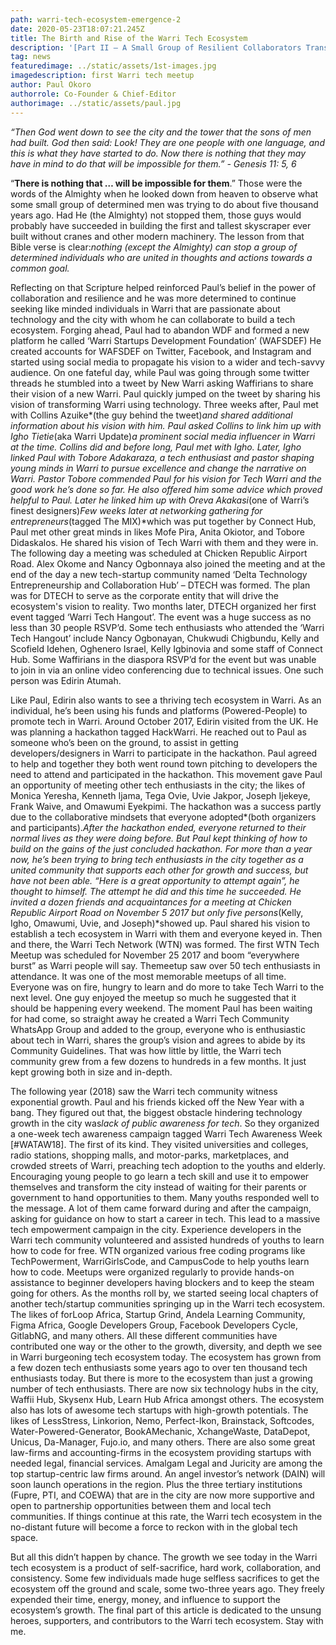 ```yaml
---
path: warri-tech-ecosystem-emergence-2
date: 2020-05-23T18:07:21.245Z
title: The Birth and Rise of the Warri Tech Ecosystem
description: '[Part II – A Small Group of Resilient Collaborators Transformed a City]'
tag: news
featuredimage: ../static/assets/1st-images.jpg
imagedescription: first Warri tech meetup
author: Paul Okoro
authorrole: Co-Founder & Chief-Editor
authorimage: ../static/assets/paul.jpg
---
```

<!--StartFragment-->

*“Then God went down to see the city and the tower that the sons of men had built. God then said: Look! They are one people with one language, and this is what they have started to do. Now there is nothing that they may have in mind to do that will be impossible for them.” - Genesis 11: 5, 6*





“**There is nothing that … will be impossible for them**.” Those were the words of the Almighty when he looked down from heaven to observe what some small group of determined men was trying to do about five thousand years ago. Had He (the Almighty) not stopped them, those guys would probably have succeeded in building the first and tallest skyscraper ever built without cranes and other modern machinery. The lesson from that Bible verse is clear:*nothing (except the Almighty) can stop a group of determined individuals who are united in thoughts and actions towards a common goal.*

Reflecting on that Scripture helped reinforced Paul’s belief in the power of collaboration and resilience and he was more determined to continue seeking like minded individuals in Warri that are passionate about technology and the city with whom he can collaborate to build a tech ecosystem. Forging ahead, Paul had to abandon WDF and formed a new platform he called ‘Warri Startups Development Foundation’ (WAFSDEF) He created accounts for WAFSDEF on Twitter, Facebook, and Instagram and started using social media to propagate his vision to a wider and tech-savvy audience. On one fateful day, while Paul was going through some twitter threads he stumbled into a tweet by New Warri asking Waffirians to share their vision of a new Warri. Paul quickly jumped on the tweet by sharing his vision of transforming Warri using technology. Three weeks after, Paul met with Collins Azuike*(the guy behind the tweet)*and shared additional information about his vision with him. Paul asked Collins to link him up with Igho Tietie*(aka Warri Update)*a prominent social media influencer in Warri at the time. Collins did and before long, Paul met with Igho. Later, Igho linked Paul with Tobore Adakaraza, a tech enthusiast and pastor shaping young minds in Warri to pursue excellence and change the narrative on Warri. Pastor Tobore commended Paul for his vision for Tech Warri and the good work he’s done so far. He also offered him some advice which proved helpful to Paul. Later he linked him up with Oreva Akakasi*(one of Warri’s finest designers)*Few weeks later at networking gathering for entrepreneurs*(tagged The MIX)*which was put together by Connect Hub, Paul met other great minds in likes Mofe Pira, Anita Okiotor, and Tobore Didaskalos. He shared his vision of Tech Warri with them and they were in. The following day a meeting was scheduled at Chicken Republic Airport Road. Alex Okome and Nancy Ogbonnaya also joined the meeting and at the end of the day a new tech-startup community named ‘Delta Technology Entrepreneurship and Collaboration Hub’ – DTECH was formed. The plan was for DTECH to serve as the corporate entity that will drive the ecosystem's vision to reality. Two months later, DTECH organized her first event tagged ‘Warri Tech Hangout’. The event was a huge success as no less than 30 people RSVP’d. Some tech enthusiasts who attended the ‘Warri Tech Hangout’ include Nancy Ogbonayan, Chukwudi Chigbundu, Kelly and Scofield Idehen, Oghenero Israel, Kelly Igbinovia and some staff of Connect Hub. Some Waffirians in the diaspora RSVP’d for the event but was unable to join in via an online video conferencing due to technical issues. One such person was Edirin Atumah.

Like Paul, Edirin also wants to see a thriving tech ecosystem in Warri. As an individual, he’s been using his funds and platforms (Powered-People) to promote tech in Warri. Around October 2017, Edirin visited from the UK. He was planning a hackathon tagged HackWarri. He reached out to Paul as someone who’s been on the ground, to assist in getting developers/designers in Warri to participate in the hackathon. Paul agreed to help and together they both went round town pitching to developers the need to attend and participated in the hackathon. This movement gave Paul an opportunity of meeting other tech enthusiasts in the city; the likes of Monica Yeresha, Kenneth Ijama, Tega Ovie, Uvie Jakpor, Joseph Ijekeye, Frank Waive, and Omawumi Eyekpimi. The hackathon was a success partly due to the collaborative mindsets that everyone adopted*(both organizers and participants).*After the hackathon ended, everyone returned to their normal lives as they were doing before. But Paul kept thinking of how to build on the gains of the just concluded hackathon. For more than a year now, he’s been trying to bring tech enthusiasts in the city together as a united community that supports each other for growth and success, but have not been able. “Here is a great opportunity to attempt again”, he thought to himself. The attempt he did and this time he succeeded. He invited a dozen friends and acquaintances for a meeting at Chicken Republic Airport Road on November 5 2017 but only five persons*(Kelly, Igho, Omawumi, Uvie, and Joseph)*showed up. Paul shared his vision to establish a tech ecosystem in Warri with them and everyone keyed in. Then and there, the Warri Tech Network (WTN) was formed. The first WTN Tech Meetup was scheduled for November 25 2017 and boom “everywhere burst” as Warri people will say. Themeetup saw over 50 tech enthusiasts in attendance. It was one of the most memorable meetups of all time. Everyone was on fire, hungry to learn and do more to take Tech Warri to the next level. One guy enjoyed the meetup so much he suggested that it should be happening every weekend. The moment Paul has been waiting for had come, so straight away he created a Warri Tech Community WhatsApp Group and added to the group, everyone who is enthusiastic about tech in Warri, shares the group’s vision and agrees to abide by its Community Guidelines. That was how little by little, the Warri tech community grew from a few dozens to hundreds in a few months. It just kept growing both in size and in-depth.

The following year (2018) saw the Warri tech community witness exponential growth. Paul and his friends kicked off the New Year with a bang. They figured out that, the biggest obstacle hindering technology growth in the city was*lack of public awareness for tech*. So they organized a one-week tech awareness campaign tagged Warri Tech Awareness Week \[#WATAW18]. The first of its kind. They visited universities and colleges, radio stations, shopping malls, and motor-parks, marketplaces, and crowded streets of Warri, preaching tech adoption to the youths and elderly. Encouraging young people to go learn a tech skill and use it to empower themselves and transform the city instead of waiting for their parents or government to hand opportunities to them. Many youths responded well to the message. A lot of them came forward during and after the campaign, asking for guidance on how to start a career in tech. This lead to a massive tech empowerment campaign in the city. Experience developers in the Warri tech community volunteered and assisted hundreds of youths to learn how to code for free. WTN organized various free coding programs like TechPowerment, WarriGirlsCode, and CampusCode to help youths learn how to code. Meetups were organized regularly to provide hands-on assistance to beginner developers having blockers and to keep the steam going for others. As the months roll by, we started seeing local chapters of another tech/startup communities springing up in the Warri tech ecosystem. The likes of forLoop Africa, Startup Grind, Andela Learning Community, Figma Africa, Google Developers Group, Facebook Developers Cycle, GitlabNG, and many others. All these different communities have contributed one way or the other to the growth, diversity, and depth we see in Warri burgeoning tech ecosystem today. The ecosystem has grown from a few dozen tech enthusiasts some years ago to over ten thousand tech enthusiasts today. But there is more to the ecosystem than just a growing number of tech enthusiasts. There are now six technology hubs in the city, Waffii Hub, Skysenx Hub, Learn Hub Africa amongst others. The ecosystem also has lots of awesome tech startups with high-growth potentials. The likes of LessStress, Linkorion, Nemo, Perfect-Ikon, Brainstack, Softcodes, Water-Powered-Generator, BookAMechanic, XchangeWaste, DataDepot, Unicus, Da-Manager, Fujo.io, and many others. There are also some great law-firms and accounting-firms in the ecosystem providing startups with needed legal, financial services. Amalgam Legal and Juricity are among the top startup-centric law firms around. An angel investor’s network (DAIN) will soon launch operations in the region. Plus the three tertiary institutions (Fupre, PTI, and COEWA) that are in the city are now more supportive and open to partnership opportunities between them and local tech communities. If things continue at this rate, the Warri tech ecosystem in the no-distant future will become a force to reckon with in the global tech space.

But all this didn’t happen by chance. The growth we see today in the Warri tech ecosystem is a product of self-sacrifice, hard work, collaboration, and consistency. Some few individuals made huge selfless sacrifices to get the ecosystem off the ground and scale, some two-three years ago. They freely expended their time, energy, money, and influence to support the ecosystem’s growth. The final part of this article is dedicated to the unsung heroes, supporters, and contributors to the Warri tech ecosystem. Stay with me.

<!--EndFragment-->